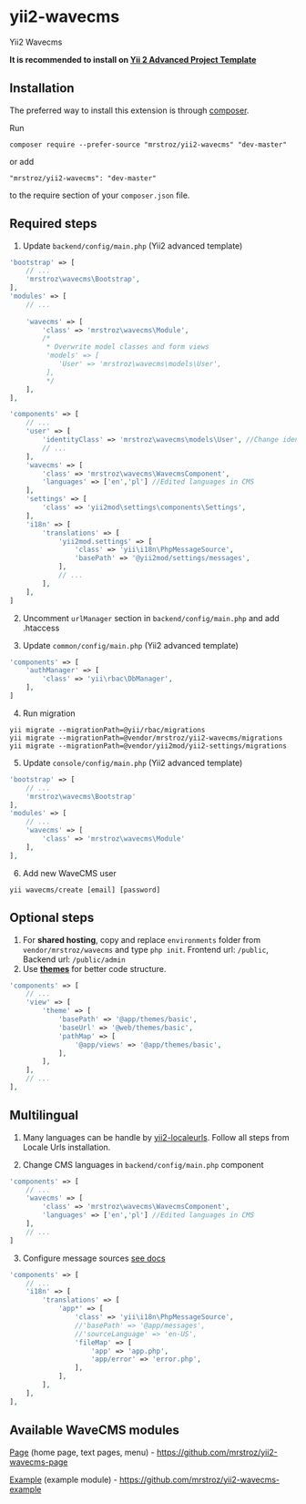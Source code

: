 # yii2-wavecms
Yii2 Wavecms

**It is recommended to install on [Yii 2 Advanced Project Template](https://github.com/yiisoft/yii2-app-advanced)**

Installation
------------

The preferred way to install this extension is through [composer](http://getcomposer.org/download/).

Run

```
composer require --prefer-source "mrstroz/yii2-wavecms" "dev-master"
```

or add

```
"mrstroz/yii2-wavecms": "dev-master"
```

to the require section of your `composer.json` file.


Required steps
--------------

1. Update `backend/config/main.php` (Yii2 advanced template) 
```php
'bootstrap' => [
    // ...
    'mrstroz\wavecms\Bootstrap',
],
'modules' => [
    // ...
    
    'wavecms' => [
        'class' => 'mrstroz\wavecms\Module',
        /*
         * Overwrite model classes and form views
         'models' => [
            'User' => 'mrstroz\wavecms\models\User',
         ],
         */
    ],
],

'components' => [
    // ...
    'user' => [
        'identityClass' => 'mrstroz\wavecms\models\User', //Change identity class
        // ...
    ],
    'wavecms' => [
        'class' => 'mrstroz\wavecms\WavecmsComponent',
        'languages' => ['en','pl'] //Edited languages in CMS
    ],
    'settings' => [
        'class' => 'yii2mod\settings\components\Settings',
    ],
    'i18n' => [
        'translations' => [
            'yii2mod.settings' => [
                'class' => 'yii\i18n\PhpMessageSource',
                'basePath' => '@yii2mod/settings/messages',
            ],
            // ...
        ],
    ],
]

```

2. Uncomment `urlManager` section in `backend/config/main.php` and add .htaccess

3. Update `common/config/main.php` (Yii2 advanced template) 
```php
'components' => [
    'authManager' => [
        'class' => 'yii\rbac\DbManager',
    ],
]

```

4. Run migration 
```yii
yii migrate --migrationPath=@yii/rbac/migrations
yii migrate --migrationPath=@vendor/mrstroz/yii2-wavecms/migrations
yii migrate --migrationPath=@vendor/yii2mod/yii2-settings/migrations
```

5. Update `console/config/main.php` (Yii2 advanced template)
```php
'bootstrap' => [
    // ...
    'mrstroz\wavecms\Bootstrap'
],
'modules' => [
    // ...
    'wavecms' => [
        'class' => 'mrstroz\wavecms\Module'
    ],
],
```

6. Add new WaveCMS user
```
yii wavecms/create [email] [password]
```

Optional steps
--------------

1. For **shared hosting**, copy and replace `environments` folder from `vendor/mrstroz/wavecms` and type `php init`. Frontend url: `/public`, Backend url: `/public/admin`
2. Use **[themes](http://www.yiiframework.com/doc-2.0/guide-output-theming.html)** for better code structure.
```php
'components' => [
    // ...
    'view' => [
        'theme' => [
            'basePath' => '@app/themes/basic',
            'baseUrl' => '@web/themes/basic',
            'pathMap' => [
                '@app/views' => '@app/themes/basic',
            ],
        ],
    ],
    // ...
],
```

Multilingual
--------------
1. Many languages can be handle by [yii2-localeurls](https://github.com/codemix/yii2-localeurls). Follow all steps from Locale Urls installation.

2. Change CMS languages in `backend/config/main.php` component
```php
'components' => [
    // ...
    'wavecms' => [
        'class' => 'mrstroz\wavecms\WavecmsComponent',
        'languages' => ['en','pl'] //Edited languages in CMS
    ],
    // ...
]
```

3. Configure message sources [see docs](http://www.yiiframework.com/doc-2.0/guide-tutorial-i18n.html#2-configure-one-or-multiple-message-sources)
```php
'components' => [
    // ...
    'i18n' => [
        'translations' => [
            'app*' => [
                'class' => 'yii\i18n\PhpMessageSource',
                //'basePath' => '@app/messages',
                //'sourceLanguage' => 'en-US',
                'fileMap' => [
                    'app' => 'app.php',
                    'app/error' => 'error.php',
                ],
            ],
        ],
    ],
],
```

Available WaveCMS modules
-------------------------

[Page](https://github.com/mrstroz/yii2-wavecms-page) (home page, text pages, menu) - https://github.com/mrstroz/yii2-wavecms-page

[Example](https://github.com/mrstroz/yii2-wavecms-example) (example module) - https://github.com/mrstroz/yii2-wavecms-example



